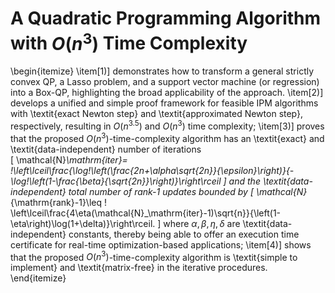 # A Quadratic Programming Algorithm with $O(n^3)$ Time Complexity
\begin{itemize}
    \item[1)] demonstrates how to transform a general strictly convex QP, a Lasso problem, and a support vector machine (or regression) into a Box-QP, highlighting the broad applicability of the approach.
    \item[2)] develops a unified and simple proof framework for feasible IPM algorithms with \textit{exact Newton step} and \textit{approximated Newton step}, respectively, resulting in $O(n^{3.5})$ and $O(n^3)$ time complexity;
    \item[3)] proves that the proposed $O(n^3)$-time-complexity algorithm has an \textit{exact} and \textit{data-independent} number of iterations   
    \[
\mathcal{N}_\mathrm{iter}= \!\left\lceil\frac{\log\!\left(\frac{2n+\alpha\sqrt{2n}}{\epsilon}\right)}{-\log\!\left(1-\frac{\beta}{\sqrt{2n}}\right)}\right\rceil
    \]
    and the \textit{data-independent} total number of rank-1 updates bounded by
    \[
    \mathcal{N}_{\mathrm{rank}-1}\leq \! \left\lceil\frac{4\eta(\mathcal{N}_\mathrm{iter}-1)\sqrt{n}}{\left(1-\eta\right)\log(1+\delta)}\right\rceil.
    \]
     where $\alpha,\beta,\eta,\delta$ are \textit{data-independent} constants, thereby being able to offer an execution time certificate for real-time optimization-based applications;
    \item[4)] shows that the proposed $O(n^3)$-time-complexity algorithm is \textit{simple to implement} and
    \textit{matrix-free} in the iterative procedures.
\end{itemize}
